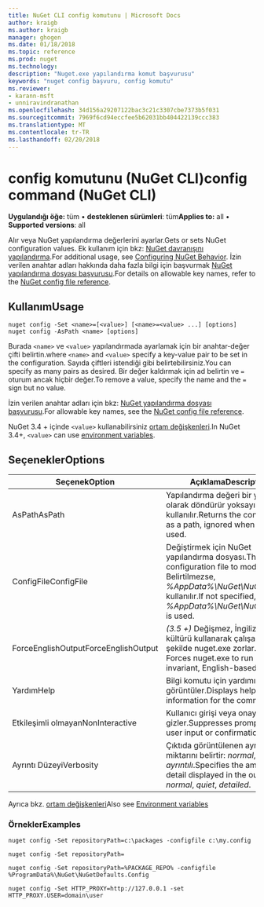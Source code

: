 ```yaml
---
title: NuGet CLI config komutunu | Microsoft Docs
author: kraigb
ms.author: kraigb
manager: ghogen
ms.date: 01/18/2018
ms.topic: reference
ms.prod: nuget
ms.technology: 
description: "Nuget.exe yapılandırma komut başvurusu"
keywords: "nuget config başvuru, config komutu"
ms.reviewer:
- karann-msft
- unniravindranathan
ms.openlocfilehash: 34d156a29207122bac3c21c3307cbe7373b5f031
ms.sourcegitcommit: 7969f6cd94eccfee5b62031bb404422139ccc383
ms.translationtype: MT
ms.contentlocale: tr-TR
ms.lasthandoff: 02/20/2018
---
```

# <a name="config-command-nuget-cli"></a><span data-ttu-id="c3476-104">config komutunu (NuGet CLI)</span><span class="sxs-lookup"><span data-stu-id="c3476-104">config command (NuGet CLI)</span></span>

<span data-ttu-id="c3476-105">**Uygulandığı öğe:** tüm &bullet; **desteklenen sürümleri**: tüm</span><span class="sxs-lookup"><span data-stu-id="c3476-105">**Applies to:** all &bullet; **Supported versions**: all</span></span>

<span data-ttu-id="c3476-106">Alır veya NuGet yapılandırma değerlerini ayarlar.</span><span class="sxs-lookup"><span data-stu-id="c3476-106">Gets or sets NuGet configuration values.</span></span> <span data-ttu-id="c3476-107">Ek kullanım için bkz: [NuGet davranışını yapılandırma](../consume-packages/configuring-nuget-behavior.md).</span><span class="sxs-lookup"><span data-stu-id="c3476-107">For additional usage, see [Configuring NuGet Behavior](../consume-packages/configuring-nuget-behavior.md).</span></span> <span data-ttu-id="c3476-108">İzin verilen anahtar adları hakkında daha fazla bilgi için başvurmak [NuGet yapılandırma dosyası başvurusu](../reference/nuget-config-file.md).</span><span class="sxs-lookup"><span data-stu-id="c3476-108">For details on allowable key names, refer to the [NuGet config file reference](../reference/nuget-config-file.md).</span></span>

## <a name="usage"></a><span data-ttu-id="c3476-109">Kullanım</span><span class="sxs-lookup"><span data-stu-id="c3476-109">Usage</span></span>

```cli
nuget config -Set <name>=[<value>] [<name>=<value> ...] [options]
nuget config -AsPath <name> [options]
```

<span data-ttu-id="c3476-110">Burada `<name>` ve `<value>` yapılandırmada ayarlamak için bir anahtar-değer çifti belirtin.</span><span class="sxs-lookup"><span data-stu-id="c3476-110">where `<name>` and `<value>` specify a key-value pair to be set in the configuration.</span></span> <span data-ttu-id="c3476-111">Sayıda çiftleri istendiği gibi belirtebilirsiniz.</span><span class="sxs-lookup"><span data-stu-id="c3476-111">You can specify as many pairs as desired.</span></span> <span data-ttu-id="c3476-112">Bir değer kaldırmak için ad belirtin ve `=` oturum ancak hiçbir değer.</span><span class="sxs-lookup"><span data-stu-id="c3476-112">To remove a value, specify the name and the `=` sign but no value.</span></span>

<span data-ttu-id="c3476-113">İzin verilen anahtar adları için bkz: [NuGet yapılandırma dosyası başvurusu](../reference/nuget-config-file.md).</span><span class="sxs-lookup"><span data-stu-id="c3476-113">For allowable key names, see the [NuGet config file reference](../reference/nuget-config-file.md).</span></span>

<span data-ttu-id="c3476-114">NuGet 3.4 + içinde `<value>` kullanabilirsiniz [ortam değişkenleri](cli-ref-environment-variables.md).</span><span class="sxs-lookup"><span data-stu-id="c3476-114">In NuGet 3.4+, `<value>` can use [environment variables](cli-ref-environment-variables.md).</span></span>

## <a name="options"></a><span data-ttu-id="c3476-115">Seçenekler</span><span class="sxs-lookup"><span data-stu-id="c3476-115">Options</span></span>

| <span data-ttu-id="c3476-116">Seçenek</span><span class="sxs-lookup"><span data-stu-id="c3476-116">Option</span></span> | <span data-ttu-id="c3476-117">Açıklama</span><span class="sxs-lookup"><span data-stu-id="c3476-117">Description</span></span> |
| --- | --- |
| <span data-ttu-id="c3476-118">AsPath</span><span class="sxs-lookup"><span data-stu-id="c3476-118">AsPath</span></span> | <span data-ttu-id="c3476-119">Yapılandırma değeri bir yolu olarak döndürür yoksayıldı `-Set` kullanılır.</span><span class="sxs-lookup"><span data-stu-id="c3476-119">Returns the config value as a path, ignored when `-Set` is used.</span></span> |
| <span data-ttu-id="c3476-120">ConfigFile</span><span class="sxs-lookup"><span data-stu-id="c3476-120">ConfigFile</span></span> | <span data-ttu-id="c3476-121">Değiştirmek için NuGet yapılandırma dosyası.</span><span class="sxs-lookup"><span data-stu-id="c3476-121">The NuGet configuration file to modify.</span></span> <span data-ttu-id="c3476-122">Belirtilmezse, *%AppData%\NuGet\NuGet.Config* kullanılır.</span><span class="sxs-lookup"><span data-stu-id="c3476-122">If not specified, *%AppData%\NuGet\NuGet.Config* is used.</span></span> |
| <span data-ttu-id="c3476-123">ForceEnglishOutput</span><span class="sxs-lookup"><span data-stu-id="c3476-123">ForceEnglishOutput</span></span> | <span data-ttu-id="c3476-124">*(3.5 +)*  Değişmez, İngilizce tabanlı kültürü kullanarak çalışacak şekilde nuget.exe zorlar.</span><span class="sxs-lookup"><span data-stu-id="c3476-124">*(3.5+)* Forces nuget.exe to run using an invariant, English-based culture.</span></span> |
| <span data-ttu-id="c3476-125">Yardım</span><span class="sxs-lookup"><span data-stu-id="c3476-125">Help</span></span> | <span data-ttu-id="c3476-126">Bilgi komutu için yardımı görüntüler.</span><span class="sxs-lookup"><span data-stu-id="c3476-126">Displays help information for the command.</span></span> |
| <span data-ttu-id="c3476-127">Etkileşimli olmayan</span><span class="sxs-lookup"><span data-stu-id="c3476-127">NonInteractive</span></span> | <span data-ttu-id="c3476-128">Kullanıcı girişi veya onayı için ister gizler.</span><span class="sxs-lookup"><span data-stu-id="c3476-128">Suppresses prompts for user input or confirmations.</span></span> |
| <span data-ttu-id="c3476-129">Ayrıntı Düzeyi</span><span class="sxs-lookup"><span data-stu-id="c3476-129">Verbosity</span></span> | <span data-ttu-id="c3476-130">Çıktıda görüntülenen ayrıntı miktarını belirtir: *normal*, *sessiz*, *ayrıntılı*.</span><span class="sxs-lookup"><span data-stu-id="c3476-130">Specifies the amount of detail displayed in the output: *normal*, *quiet*, *detailed*.</span></span> |

<span data-ttu-id="c3476-131">Ayrıca bkz. [ortam değişkenleri](cli-ref-environment-variables.md)</span><span class="sxs-lookup"><span data-stu-id="c3476-131">Also see [Environment variables](cli-ref-environment-variables.md)</span></span>

### <a name="examples"></a><span data-ttu-id="c3476-132">Örnekler</span><span class="sxs-lookup"><span data-stu-id="c3476-132">Examples</span></span>

```cli
nuget config -Set repositoryPath=c:\packages -configfile c:\my.config

nuget config -Set repositoryPath=

nuget config -Set repositoryPath=%PACKAGE_REPO% -configfile %ProgramData%\NuGet\NuGetDefaults.Config

nuget config -Set HTTP_PROXY=http://127.0.0.1 -set HTTP_PROXY.USER=domain\user
```
